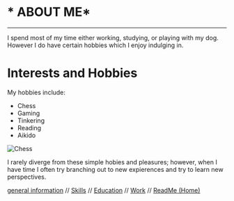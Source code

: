 # * ABOUT ME*
-----
I spend most of my time either working, studying, or playing with my dog. However I do have certain hobbies which I enjoy indulging in. 

# Interests and Hobbies

My hobbies include:
- Chess
- Gaming
- Tinkering
- Reading
- Aikido

![Chess](https://media.hswstatic.com/eyJidWNrZXQiOiJjb250ZW50Lmhzd3N0YXRpYy5jb20iLCJrZXkiOiJnaWZcL2NoZXNzLTQuanBnIiwiZWRpdHMiOnsicmVzaXplIjp7IndpZHRoIjo4Mjh9LCJ0b0Zvcm1hdCI6ImF2aWYifX0=)

I rarely diverge from these simple hobies and pleasures; however, when I have time I often try branching out to new expierences and try to learn new perspectives. 


[general information](https://github.com/sinapticgenesis/Colin-Stimson/blob/main/Genreal%20Information.md) // [Skills](https://github.com/sinapticgenesis/Colin-Stimson/blob/main/Skills.md) // [Education](https://github.com/sinapticgenesis/Colin-Stimson/blob/main/Education.md) // [Work](https://github.com/sinapticgenesis/Colin-Stimson/blob/main/Work.md) // [ReadMe (Home)](https://github.com/sinapticgenesis/Colin-Stimson/blob/main/README.md)

